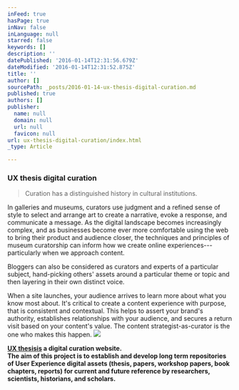 ```yaml
---
inFeed: true
hasPage: true
inNav: false
inLanguage: null
starred: false
keywords: []
description: ''
datePublished: '2016-01-14T12:31:56.679Z'
dateModified: '2016-01-14T12:31:52.875Z'
title: ''
author: []
sourcePath: _posts/2016-01-14-ux-thesis-digital-curation.md
published: true
authors: []
publisher:
  name: null
  domain: null
  url: null
  favicon: null
url: ux-thesis-digital-curation/index.html
_type: Article

---
```

### UX thesis digital curation

> Curation has a distinguished history in cultural institutions.

In galleries and museums, curators use judgment and a refined sense of style to select and arrange art to create a narrative, evoke a response, and communicate a message. As the digital landscape becomes increasingly complex, and as businesses become ever more comfortable using the web to bring their product and audience closer, the techniques and principles of museum curatorship can inform how we create online experiences---particularly when we approach content.

Bloggers can also be considered as curators and experts of a particular subject, hand-picking others' assets around a particular theme or topic and then layering in their own distinct voice.

When a site launches, your audience arrives to learn more about what you know most about. It's critical to create a content experience with purpose, that is consistent and contextual. This helps to assert your brand's authority, establishes relationships with your audience, and secures a return visit based on your content's value. The content strategist-as-curator is the one who makes this happen.
![](https://the-grid-user-content.s3-us-west-2.amazonaws.com/171b678e-6c39-4742-be36-7147443f3da3.jpg)

**[UX thesisis][0] a digital curation website.  
The aim of this project is to establish and develop long term repositories of User Experience digital assets (thesis, papers, workshop papers, book chapters, reports) for current and future reference by researchers, scientists, historians, and scholars.**

[0]: www.uxthesis.com